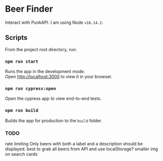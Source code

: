 # Beer Finder

Interact with PunkAPI. I am using Node `v16.14.2`.

## Scripts

From the project root directory, run:

### `npm run start`

Runs the app in the development mode.\
Open [http://localhost:3000](http://localhost:3000) to view it in your browser.

### `npm run cypress:open`

Open the cypress app to view end-to-end tests.

### `npm run build`

Builds the app for production to the `build` folder.

### TODO

rate limiting
Only beers with both a label and a description should be displayed.
best to grab all beers from API and use localStorage?
smaller img on search cards
